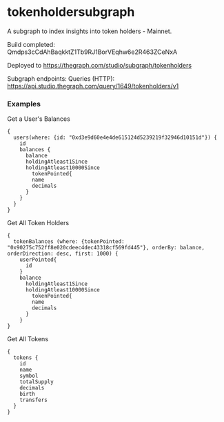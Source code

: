 # tokenholdersubgraph
A subgraph to index insights into token holders - Mainnet.

Build completed: Qmdps3cCdAhBaqkktZ1Tb9RJ1BorVEqhw6e2R463ZCeNxA

Deployed to https://thegraph.com/studio/subgraph/tokenholders

Subgraph endpoints:
Queries (HTTP):     https://api.studio.thegraph.com/query/1649/tokenholders/v1

### Examples

Get a User's Balances
```gql
{
  users(where: {id: "0xd3e9d60e4e4de615124d5239219f32946d10151d"}) {
    id
    balances {
      balance
      holdingAtleast1Since
      holdingAtleast10000Since
    	tokenPointed{
        name
        decimals
      }
    }
  }
}
```

Get All Token Holders
```gql
{
  tokenBalances (where: {tokenPointed: "0x90275c752ff8e020cdeec4dec43318cf569fd445"}, orderBy: balance, orderDirection: desc, first: 1000) {
    userPointed{
      id
    }
    balance
      holdingAtleast1Since
      holdingAtleast10000Since
    	tokenPointed{
        name
        decimals
      }
    }
}
```

Get All Tokens
```gql
{
  tokens {
    id
    name
    symbol
    totalSupply
    decimals
    birth
    transfers
  }
}
```
